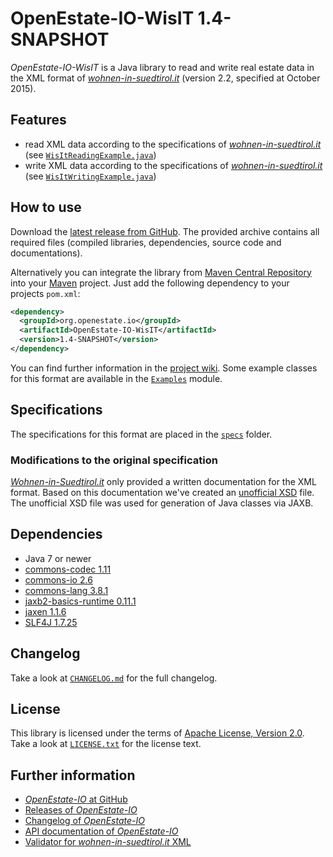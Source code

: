 OpenEstate-IO-WisIT 1.4-SNAPSHOT
================================

*OpenEstate-IO-WisIT* is a Java library to read and write real estate data in
the XML format of [*wohnen-in-suedtirol.it*](https://www.wohnen-in-suedtirol.it/)
(version 2.2, specified at October 2015).


Features
--------

-   read XML data according to the specifications of
    [*wohnen-in-suedtirol.it*](https://www.wohnen-in-suedtirol.it/)
    (see [`WisItReadingExample.java`](https://github.com/OpenEstate/OpenEstate-IO/blob/develop/Examples/src/main/java/org/openestate/io/examples/WisItReadingExample.java))
-   write XML data according to the specifications of
    [*wohnen-in-suedtirol.it*](https://www.wohnen-in-suedtirol.it/)
    (see [`WisItWritingExample.java`](https://github.com/OpenEstate/OpenEstate-IO/blob/develop/Examples/src/main/java/org/openestate/io/examples/WisItWritingExample.java))


How to use
----------

Download the [latest release from GitHub](https://github.com/OpenEstate/OpenEstate-IO/releases/latest).
The provided archive contains all required files (compiled libraries,
dependencies, source code and documentations).

Alternatively you can integrate the library from
[Maven Central Repository](https://search.maven.org/#search|ga|1|org.openestate.io)
into your [Maven](https://maven.apache.org/) project. Just add the following
dependency to your projects `pom.xml`:

```xml
<dependency>
  <groupId>org.openestate.io</groupId>
  <artifactId>OpenEstate-IO-WisIT</artifactId>
  <version>1.4-SNAPSHOT</version>
</dependency>
```

You can find further information in the
[project wiki](https://github.com/OpenEstate/OpenEstate-IO/wiki/Usage-WisIT).
Some example classes for this format are available in the
[`Examples`](https://github.com/OpenEstate/OpenEstate-IO/tree/develop/Examples)
module.


Specifications
--------------

The specifications for this format are placed in the [`specs`](specs) folder.


### Modifications to the original specification

[*Wohnen-in-Suedtirol.it*](https://www.wohnen-in-suedtirol.it/) only provided a
written documentation for the XML format. Based on this documentation we've
created an [unofficial XSD](specs/unofficial.xsd) file. The unofficial XSD file
was used for generation of Java classes via JAXB.


Dependencies
------------

-   Java 7 or newer
-   [commons-codec 1.11](https://commons.apache.org/proper/commons-codec/)
-   [commons-io 2.6](https://commons.apache.org/proper/commons-io/)
-   [commons-lang 3.8.1](https://commons.apache.org/proper/commons-lang/)
-   [jaxb2-basics-runtime 0.11.1](https://github.com/highsource/jaxb2-basics)
-   [jaxen 1.1.6](https://github.com/jaxen-xpath/jaxen)
-   [SLF4J 1.7.25](https://www.slf4j.org/)


Changelog
---------

Take a look at
[`CHANGELOG.md`](https://github.com/OpenEstate/OpenEstate-IO/blob/develop/CHANGELOG.md)
for the full changelog.


License
-------

This library is licensed under the terms of
[Apache License, Version 2.0](https://www.apache.org/licenses/LICENSE-2.0.html).
Take a look at
[`LICENSE.txt`](https://github.com/OpenEstate/OpenEstate-IO/blob/develop/LICENSE.txt)
for the license text.


Further information
-------------------

-   [*OpenEstate-IO* at GitHub](https://github.com/OpenEstate/OpenEstate-IO)
-   [Releases of *OpenEstate-IO*](https://github.com/OpenEstate/OpenEstate-IO/releases)
-   [Changelog of *OpenEstate-IO*](https://github.com/OpenEstate/OpenEstate-IO/blob/develop/CHANGELOG.md)
-   [API documentation of *OpenEstate-IO*](https://media.openestate.org/apidocs/OpenEstate-IO/)
-   [Validator for *wohnen-in-suedtirol.it* XML](https://validator.openestate.org/)
